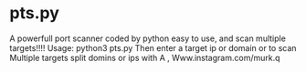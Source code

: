 # pts.py
A powerfull port scanner coded by python easy to use, and scan multiple targets!!!! 
Usage: python3 pts.py
Then enter a target ip or domain or to scan
Multiple targets split domins or ips with
A ,
Www.instagram.com/murk.q
